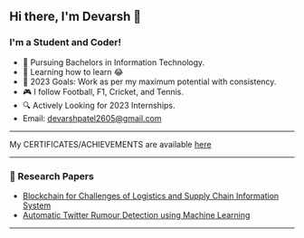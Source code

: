 ## Hi there, I'm Devarsh 👋

### I'm a Student and Coder!
- 📖 Pursuing Bachelors in Information Technology.
- 🌱 Learning how to learn 😂
- 🥅 2023 Goals: Work as per my maximum potential with consistency.
- 🎮 I follow Football, F1, Cricket, and Tennis.
- 🔍 Actively Looking for 2023 Internships.
- Email: devarshpatel2605@gmail.com 

---
My CERTIFICATES/ACHIEVEMENTS are available [here](https://github.com/Devarsh26/Certificates)

---
### 📝 Research Papers
- [Blockchain for Challenges of Logistics and Supply Chain Information System](https://ieeexplore.ieee.org/document/10037294/)
- [Automatic Twitter Rumour Detection using Machine Learning](https://ieeexplore.ieee.org/document/10037317/)

---

